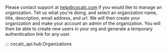 Please contact support at [help@cocalc.com](mailto:help@cocalc.com) if you would like to manage an
organization. Tell us what you're doing, and select an organization name, title,
description, email address, and url. We will then create your organization and
make your account an admin of the organization. You will then be able to create
new users in your org and generate a temporary authentication link for any user.

::: cocalc_api.hub.Organizations
